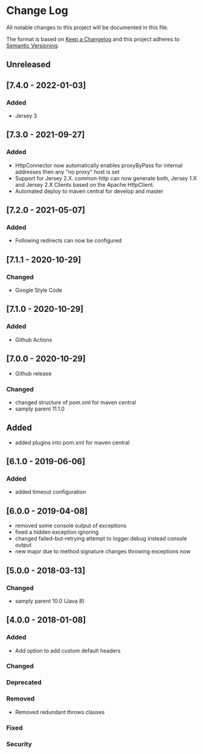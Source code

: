 # Change Log
All notable changes to this project will be documented in this file.

The format is based on [Keep a Changelog](http://keepachangelog.com/)
and this project adheres to [Semantic Versioning](http://semver.org/).

## Unreleased
## [7.4.0 - 2022-01-03]
### Added
- Jersey 3

## [7.3.0 - 2021-09-27]
### Added
- HttpConnector now automatically enables proxyByPass for internal addresses then any "no proxy" host is set
- Support for Jersey 2.X. common-http can now generate both, Jersey 1.X and Jersey 2.X Clients based on the Apache HttpClient.
- Automated deploy to maven central for develop and master

## [7.2.0 - 2021-05-07]
### Added
- Following redirects can now be configured

## [7.1.1 - 2020-10-29]
### Changed
- Google Style Code

## [7.1.0 - 2020-10-29]
### Added
- Github Actions

## [7.0.0 - 2020-10-29]
- Github release
### Changed
- changed structure of pom.xml for maven central
- samply parent 11.1.0
## Added
- added plugins into pom.xml for maven central

## [6.1.0 - 2019-06-06]
### Added
- added timeout configuration

## [6.0.0 - 2019-04-08]
- removed some console output of exceptions
- fixed a hidden exception ignoring
- changed failed-but-retrying attempt to logger.debug instead console output
- new major due to method signature changes throwing exceptions now

## [5.0.0 - 2018-03-13]
### Changed
- samply parent 10.0 (Java 8)

## [4.0.0 - 2018-01-08]
### Added
- Add option to add custom default headers

### Changed

### Deprecated

### Removed
- Removed redundant throws clauses

### Fixed

### Security
